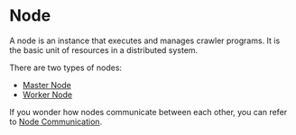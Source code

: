 # Node

A node is an instance that executes and manages crawler programs. It is the basic unit of resources in a distributed
system.

There are two types of nodes:

- [Master Node](master-node.md)
- [Worker Node](worker-node.md)

If you wonder how nodes communicate between each other, you can refer to [Node Communication](node-communication.md).
